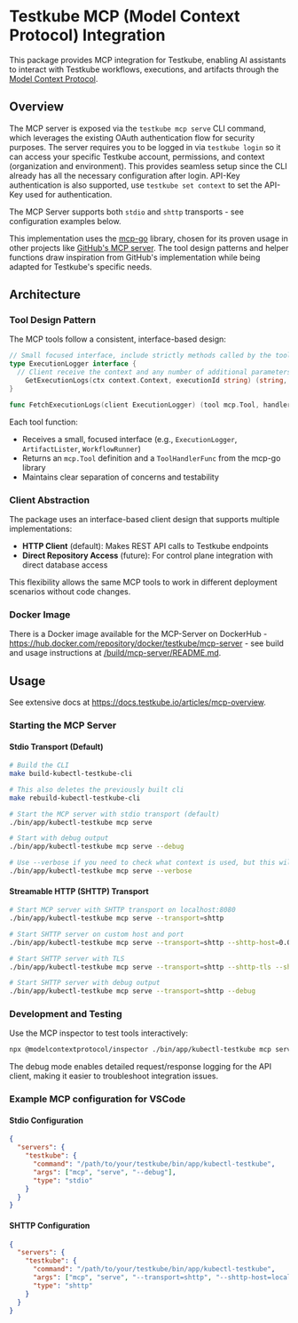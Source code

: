 # Testkube MCP (Model Context Protocol) Integration

This package provides MCP integration for Testkube, enabling AI assistants to interact with Testkube workflows, executions, and artifacts through the [Model Context Protocol](https://modelcontextprotocol.io).

## Overview

The MCP server is exposed via the `testkube mcp serve` CLI command, which leverages the existing OAuth authentication flow for security purposes. The server requires you to be logged in via `testkube login` so it can access your specific Testkube account, permissions, and context (organization and environment). This provides seamless setup since the CLI already has all the necessary configuration after login. API-Key authentication is also supported, use `testkube set context` to set the API-Key used for authentication.

The MCP Server supports both `stdio` and `shttp` transports - see configuration examples below.

This implementation uses the [mcp-go](https://github.com/mark3labs/mcp-go) library, chosen for its proven usage in other projects like [GitHub's MCP server](https://github.com/github/github-mcp-server). The tool design patterns and helper functions draw inspiration from GitHub's implementation while being adapted for Testkube's specific needs.

## Architecture

### Tool Design Pattern

The MCP tools follow a consistent, interface-based design:

```go
// Small focused interface, include strictly methods called by the tool handler
type ExecutionLogger interface {
  // Client receive the context and any number of additional parameters methods, must return (string, error)
	GetExecutionLogs(ctx context.Context, executionId string) (string, error)
}

func FetchExecutionLogs(client ExecutionLogger) (tool mcp.Tool, handler server.ToolHandlerFunc)
```

Each tool function:

- Receives a small, focused interface (e.g., `ExecutionLogger`, `ArtifactLister`, `WorkflowRunner`)
- Returns an `mcp.Tool` definition and a `ToolHandlerFunc` from the mcp-go library
- Maintains clear separation of concerns and testability

### Client Abstraction

The package uses an interface-based client design that supports multiple implementations:

- **HTTP Client** (default): Makes REST API calls to Testkube endpoints
- **Direct Repository Access** (future): For control plane integration with direct database access

This flexibility allows the same MCP tools to work in different deployment scenarios without code changes.

### Docker Image

There is a Docker image available for the MCP-Server on DockerHub - https://hub.docker.com/repository/docker/testkube/mcp-server - see build and usage instructions at [/build/mcp-server/README.md](../../build/mcp-server/README.md).

## Usage

See extensive docs at https://docs.testkube.io/articles/mcp-overview.

### Starting the MCP Server

#### Stdio Transport (Default)

```bash
# Build the CLI
make build-kubectl-testkube-cli

# This also deletes the previously built cli
make rebuild-kubectl-testkube-cli

# Start the MCP server with stdio transport (default)
./bin/app/kubectl-testkube mcp serve

# Start with debug output
./bin/app/kubectl-testkube mcp serve --debug

# Use --verbose if you need to check what context is used, but this will log things to stdout
./bin/app/kubectl-testkube mcp serve --verbose
```

#### Streamable HTTP (SHTTP) Transport

```bash
# Start MCP server with SHTTP transport on localhost:8080
./bin/app/kubectl-testkube mcp serve --transport=shttp

# Start SHTTP server on custom host and port
./bin/app/kubectl-testkube mcp serve --transport=shttp --shttp-host=0.0.0.0 --shttp-port=9090

# Start SHTTP server with TLS
./bin/app/kubectl-testkube mcp serve --transport=shttp --shttp-tls --shttp-cert-file=cert.pem --shttp-key-file=key.pem

# Start SHTTP server with debug output
./bin/app/kubectl-testkube mcp serve --transport=shttp --debug
```

### Development and Testing

Use the MCP inspector to test tools interactively:

```bash
npx @modelcontextprotocol/inspector ./bin/app/kubectl-testkube mcp serve --debug
```

The debug mode enables detailed request/response logging for the API client, making it easier to troubleshoot integration issues.

### Example MCP configuration for VSCode

#### Stdio Configuration

```json
{
  "servers": {
    "testkube": {
      "command": "/path/to/your/testkube/bin/app/kubectl-testkube",
      "args": ["mcp", "serve", "--debug"],
      "type": "stdio"
    }
  }
}
```

#### SHTTP Configuration

```json
{
  "servers": {
    "testkube": {
      "command": "/path/to/your/testkube/bin/app/kubectl-testkube",
      "args": ["mcp", "serve", "--transport=shttp", "--shttp-host=localhost", "--shttp-port=8080"],
      "type": "shttp"
    }
  }
}
```
